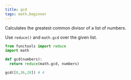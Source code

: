 ```yaml
---
title: gcd
tags: math,beginner
---
```


Calculates the greatest common divisor of a list of numbers.

Use `reduce()` and `math.gcd` over the given list.

```py
from functools import reduce
import math

def gcd(numbers):
  return reduce(math.gcd, numbers)
```

```py
gcd([8,36,28]) # 4
```